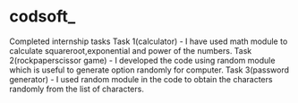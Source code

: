 # codsoft_
Completed internship tasks
Task 1(calculator) - I have used math module to calculate squareroot,exponential and power of the numbers.
Task 2(rockpaperscissor game) - I developed the code using random module which is useful to generate option randomly for computer.
Task 3(password generator) - I used random module in the code to obtain the characters randomly from the list of characters.
